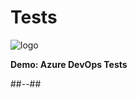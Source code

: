 <!-- .slide: class="transition bg-green" -->

# Tests
![logo](./assets/images/services/test/logo.svg)

**Demo: Azure DevOps Tests**

##--##
